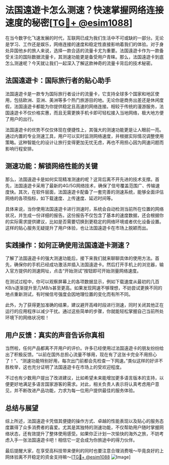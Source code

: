 # 法国遠遊卡怎么测速？快速掌握网络连接速度的秘密[[TG💪+ @esim1088](https://t.me/s/esim1088)]

在当今数字化飞速发展的时代，互联网已成为我们生活中不可或缺的一部分。无论是学习、工作还是娱乐，网络连接的速度和稳定性直接影响着我们的体验。对于身处异国他乡的旅人来说，选择一款合适的流量卡尤为重要。法国遠遊卡作为一款备受关注的国际数据流量卡，其测速功能更是备受用户青睐。那么，法国遠遊卡到底怎么测速呢？今天就让我们一起深入了解这款神奇的流量卡背后的技术秘密。

## 法国遠遊卡：国际旅行者的贴心助手

法国遠遊卡是一款专为国际旅行者设计的流量卡，它支持全球多个国家和地区使用，包括欧洲、亚洲、美洲等多个热门旅游目的地。无论你是商务出差还是休闲度假，法国遠遊卡都能为你提供稳定且高速的网络连接。相较于传统的漫游服务，法国遠遊卡不仅价格实惠，而且无需更换手机卡即可轻松接入当地网络，极大地方便了用户的出行。

法国遠遊卡的优势不仅仅体现在便捷性上，其强大的测速功能更是让人眼前一亮。通过内置的专业测速工具，用户可以实时监测网络速度，并根据实际情况调整使用策略。这种智能化的设计让旅行变得更加无忧无虑，再也不用担心因为网速问题而影响行程安排。

## 测速功能：解锁网络性能的关键

那么，法国遠遊卡是如何实现精准测速的呢？这背后离不开先进的技术支撑。首先，法国遠遊卡采用了最新的4G/5G网络技术，确保了信号覆盖范围广、传输速度快。其次，在软件层面，法国遠遊卡配备了一套完善的测速系统，能够全面评估网络的各项指标，如下载速度、上传速度、延迟时间等。

具体来说，当你使用法国遠遊卡进行测速时，系统会自动检测当前所在位置的网络状况，并生成一份详细的报告。这份报告不仅包含了基本的速度数据，还会根据你的实际需求提供建议，比如是否需要切换到更稳定的网络环境或者优化设备设置。这样的贴心服务无疑提升了用户体验，也让法国遠遊卡在市场上脱颖而出。

## 实践操作：如何正确使用法国遠遊卡测速？

了解了法国遠遊卡的强大测速功能后，接下来我们就来聊聊具体的使用方法。首先，确保你的手机已经成功激活并插入法国遠遊卡。然后打开手机上的浏览器，输入官方提供的测速网址，点击“开始测试”按钮即可开始测量网络速度。

在测试过程中，你可以观察屏幕上的各项数据显示，例如下载速度从最初的几百KB/s逐渐提升至几MB/s甚至更高。如果发现网速不够理想，不妨尝试更换不同的地点重新测试，有时候信号强度会因地理位置的变化而有所不同。

此外，为了获得更加准确的结果，建议避开高峰时段进行测速，同时关闭其他正在运行的应用程序以减少干扰。通过这些简单的步骤，你就能轻松掌握自己当前所处环境下的网络状况啦！

## 用户反馈：真实的声音告诉你真相

当然啦，任何产品都离不开用户的评价。许多已经使用过法国遠遊卡的朋友纷纷给出了积极反馈。“以前在国外总担心流量不够用，现在有了这张卡完全不用担心了！”、“测速功能特别好用，每次出门前都会先检查一下网速。”类似这样的好评不胜枚举，这也充分证明了法国遠遊卡在市场上的受欢迎程度。

不过也有少数用户提出了改进建议，比如希望未来能增加更多语言版本的支持，以便更好地满足多语言国家游客的需求。对此，相关负责人表示将认真考虑用户意见，并不断改进产品功能，力求为每一位用户提供最佳的服务体验。

## 总结与展望

综上所述，法国遠遊卡凭借其便捷的操作方式、卓越的性能表现以及贴心的服务态度赢得了众多消费者的喜爱。尤其是其独特的测速功能，不仅帮助用户随时掌握网络状态，还有效提升了整体使用感受。如果你正计划一次愉快的海外之旅，不妨考虑入手一张法国遠遊卡吧！相信它一定会成为你旅途中的得力伙伴。

最后提醒大家，在享受高科技带来便利的同时也要注意合理消费哦～毕竟良好的上网体验离不开稳定的资金支持嘛～[[TG💪+ @esim1088](https://t.me/s/esim1088) ![Image](https://i.postimg.cc/4NQfJmqS/Snipaste-2025-05-13-00-14-12.png)]